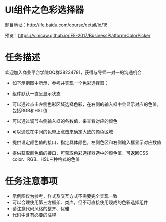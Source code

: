 # UI组件之色彩选择器
题目地址：http://ife.baidu.com/course/detail/id/16

预览：https://vimcaw.github.io/IFE-2017/BusinessPlatform/ColorPicker

# 任务描述
欢迎加入商业平台学院QQ群38234781，获得与导师一对一的沟通机会

* 如下示例图中所示，参考并实现一个色彩选择器：

* 组件默认一直呈显示状态

* 可以通过点击左侧色彩区域选择色彩，在右侧的输入框中会显示对应的色值，包括RGB和HSL值
* 可以通过调节右侧输入框的各数值，来查看对应的颜色
* 可以通过在中间的色带上点击来确定大致的颜色区域
* 提供设定颜色值的接口，指定具体颜色，左侧色区和右侧输入框显示对应数值
* 提供获取颜色值的接口，可获取色彩选择器选中的颜色值，可返回CSS color、RGB、HSL三种格式的色值

# 任务注意事项
* 示例图仅为参考，样式及交互方式不需要完全实现一致
* 可以合理使用第三方框架、类库，但不可直接使用现成的色彩选择组件
* 请注意代码风格的整齐、优雅
* 代码中含有必要的注释
